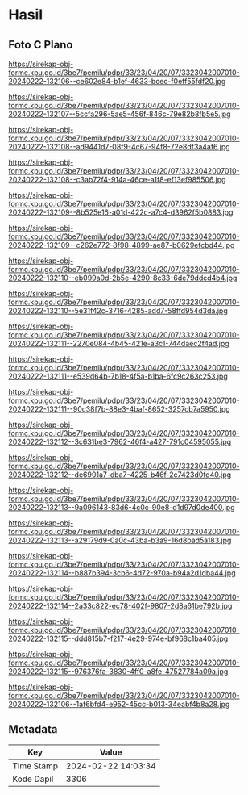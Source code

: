 # Hasil

## Foto C Plano

https://sirekap-obj-formc.kpu.go.id/3be7/pemilu/pdpr/33/23/04/20/07/3323042007010-20240222-132106--ce602e84-b1ef-4633-bcec-f0eff55fdf20.jpg

https://sirekap-obj-formc.kpu.go.id/3be7/pemilu/pdpr/33/23/04/20/07/3323042007010-20240222-132107--5ccfa296-5ae5-456f-846c-79e82b8fb5e5.jpg

https://sirekap-obj-formc.kpu.go.id/3be7/pemilu/pdpr/33/23/04/20/07/3323042007010-20240222-132108--ad9441d7-08f9-4c67-94f8-72e8df3a4af6.jpg

https://sirekap-obj-formc.kpu.go.id/3be7/pemilu/pdpr/33/23/04/20/07/3323042007010-20240222-132108--c3ab72f4-914a-46ce-a1f8-ef13ef985506.jpg

https://sirekap-obj-formc.kpu.go.id/3be7/pemilu/pdpr/33/23/04/20/07/3323042007010-20240222-132109--8b525e16-a01d-422c-a7c4-d3962f5b0883.jpg

https://sirekap-obj-formc.kpu.go.id/3be7/pemilu/pdpr/33/23/04/20/07/3323042007010-20240222-132109--c262e772-8f98-4899-ae87-b0629efcbd44.jpg

https://sirekap-obj-formc.kpu.go.id/3be7/pemilu/pdpr/33/23/04/20/07/3323042007010-20240222-132110--eb099a0d-2b5e-4290-8c33-6de79ddcd4b4.jpg

https://sirekap-obj-formc.kpu.go.id/3be7/pemilu/pdpr/33/23/04/20/07/3323042007010-20240222-132110--5e31f42c-3716-4285-add7-58ffd954d3da.jpg

https://sirekap-obj-formc.kpu.go.id/3be7/pemilu/pdpr/33/23/04/20/07/3323042007010-20240222-132111--2270e084-4b45-421e-a3c1-744daec2f4ad.jpg

https://sirekap-obj-formc.kpu.go.id/3be7/pemilu/pdpr/33/23/04/20/07/3323042007010-20240222-132111--e539d64b-7b18-4f5a-b1ba-6fc9c263c253.jpg

https://sirekap-obj-formc.kpu.go.id/3be7/pemilu/pdpr/33/23/04/20/07/3323042007010-20240222-132111--90c38f7b-88e3-4baf-8652-3257cb7a5950.jpg

https://sirekap-obj-formc.kpu.go.id/3be7/pemilu/pdpr/33/23/04/20/07/3323042007010-20240222-132112--3c631be3-7962-46f4-a427-791c04595055.jpg

https://sirekap-obj-formc.kpu.go.id/3be7/pemilu/pdpr/33/23/04/20/07/3323042007010-20240222-132112--de6901a7-dba7-4225-b46f-2c7423d0fd40.jpg

https://sirekap-obj-formc.kpu.go.id/3be7/pemilu/pdpr/33/23/04/20/07/3323042007010-20240222-132113--9a096143-83d6-4c0c-90e8-d1d97d0de400.jpg

https://sirekap-obj-formc.kpu.go.id/3be7/pemilu/pdpr/33/23/04/20/07/3323042007010-20240222-132113--a29179d9-0a0c-43ba-b3a9-16d8bad5a183.jpg

https://sirekap-obj-formc.kpu.go.id/3be7/pemilu/pdpr/33/23/04/20/07/3323042007010-20240222-132114--b887b394-3cb6-4d72-970a-b94a2d1dba44.jpg

https://sirekap-obj-formc.kpu.go.id/3be7/pemilu/pdpr/33/23/04/20/07/3323042007010-20240222-132114--2a33c822-ec78-402f-9807-2d8a61be792b.jpg

https://sirekap-obj-formc.kpu.go.id/3be7/pemilu/pdpr/33/23/04/20/07/3323042007010-20240222-132115--ddd815b7-f217-4e29-974e-bf968c1ba405.jpg

https://sirekap-obj-formc.kpu.go.id/3be7/pemilu/pdpr/33/23/04/20/07/3323042007010-20240222-132115--976376fa-3830-4ff0-a8fe-47527784a09a.jpg

https://sirekap-obj-formc.kpu.go.id/3be7/pemilu/pdpr/33/23/04/20/07/3323042007010-20240222-132106--1af6bfd4-e952-45cc-b013-34eabf4b8a28.jpg


## Metadata

| Key        | Value               |
| ---------- | ------------------- |
| Time Stamp | 2024-02-22 14:03:34 |
| Kode Dapil | 3306                |



